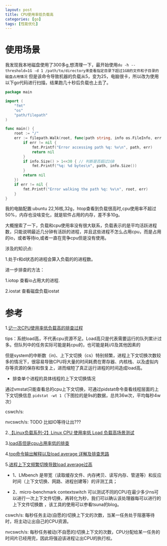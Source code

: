 ```yaml
---
layout: post
title: CPU使用率低负载高
categories: [go]
tags: [性能优化]
---
```


# 使用场景

我发现我本地磁盘使用了300多g,想清理一下，最开始使用`du -h --threshold=1G -d 1 /path/to/directory来查看指定目录下超过1GB的文件和子目录的磁盘占用情况`
但是该命令导致机器的负载从5，变为25，电脑很卡，所以改为使用以下go代码进行扫描，结果跑几十秒后负载也上去了。


```go
package main

import (
	"fmt"
	"os"
	"path/filepath"
)

func main() {
	root := "/"
	err := filepath.Walk(root, func(path string, info os.FileInfo, err error) error {
		if err != nil {
			fmt.Printf("Error accessing path %q: %v\n", path, err)
			return nil
		}
		if info.Size() > 1<<30 { // 判断是否超过1GB
			fmt.Printf("%q: %d bytes\n", path, info.Size())
		}
		return nil
	})
	if err != nil {
		fmt.Printf("Error walking the path %q: %v\n", root, err)
	}
}

```


我的电脑配置:ubuntu 22,16核,32g，htop查看到负载很高时,cpu使用率不超过50%，内存也没啥变化，就是软件占用的内存，差不多10g。

大概搜索了一下，负载和cpu使用率没有很大联系，负载表示的是平均活跃进程数，只能说明最近几分钟有活跃的进程，并且这些进程不怎么占用cpu，而是占用的io，或者等待io,或者一直在竞争cpu但是没有使用。

涉及的知识点:

1.处于r和d状态的进程会算入负载的的进程数。

进一步排查的方法：

1.iotop 查看io占用大的进程.

2.iostat 查看磁盘负载iostat


# 参考

1.[记一次CPU使用率低负载高的排查过程](https://juejin.cn/post/6844904173843005447)

tips：系统load高，不代表cpu资源不足。Load高只是代表需要运行的队列累计过多。但队列中的任务实际可能是耗cpu的，也可能是耗i/0及其他因素的

但是system的中断数（in)、上下文切换（cs）特别频繁，进程上下文切换次数较多的情况下，很容易导致CPU将大量的时间耗费在寄存器、内核栈、以及虚拟内存等资源的保存和恢复上，进而缩短了真正运行进程的时间造成load高。

* 排查单个进程的具体线程的上下文切换情况

通过vmstat只能查看总的cpu上下文切换，可通过pidstat命令查看线程层面的上下文切换信息 `pidstat -wt 1`（下图拉的是9s的数据，总共36w次，平均每秒4w次）

cswch/s:

nvcswch/s: TODO 比如IO等待让出???

2.[【Linux负载系列-2】Linux CPU 使用率低 Load 负载高场景测试](https://www.ebpf.top/post/sys_linux_load_avg2/)

3.[load高但是cpu占用率低的排查](https://www.cnblogs.com/51core/p/13640104.html)

4.[top命令输出解释以及load average 详解及排查思路](https://blog.csdn.net/zhangchenglikecc/article/details/52103737)

5.[进程上下文频繁切换导致load average过高](https://www.cnblogs.com/lihuaichen/p/15186410.html)

* 1、LMbench 是带宽（读取缓存文件、内存拷贝、读写内存、管道等）和反应时间（上下文切换、网路、进程创建等）的评测工具；

* 2、micro-benchmark contextswitch 可以测试不同的CPU在最少多少ns可以进行一次上下文件切换，再转化为秒，我们可以确认该处理器每可以进行的上下文件切换数 ，该工具的使用可以参看tsuna的blog。

cswch/s: 每秒任务主动(自愿的)切换上下文的次数，当某一任务处于阻塞等待时，将主动让出自己的CPU资源。

nvcswch/s: 每秒任务被动(不自愿的)切换上下文的次数，CPU分配给某一任务的时间片已经用完，因此将强迫该进程让出CPU的执行权。